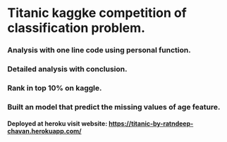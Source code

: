 # Titanic kaggke competition of classification problem.
### Analysis with one line code using personal function.
### Detailed analysis with conclusion.
### Rank in top 10% on kaggle.
### Built an model that predict the missing values of age feature.
#### Deployed at heroku visit website: https://titanic-by-ratndeep-chavan.herokuapp.com/
